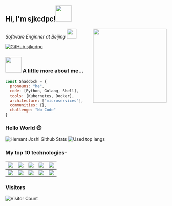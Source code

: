 <h2> Hi, I'm sjkcdpc!<img src="https://media.giphy.com/media/mGcNjsfWAjY5AEZNw6/giphy.gif" width="50"></h2>
<img align='right' src="https://media.giphy.com/media/M9gbBd9nbDrOTu1Mqx/giphy.gif" width="230">
<p>
  <em>Software Enginner at Beijing </a>
  <img src="https://media.giphy.com/media/fYSnHlufseco8Fh93Z/giphy.gif" width="30">
  </br>
  </em>
</p>

[![GitHub sjkcdpc](https://img.shields.io/github/followers/sjkcdpc?label=follow&style=social)](https://github.com/sjkcdpc)


### <img src="https://media.giphy.com/media/VgCDAzcKvsR6OM0uWg/giphy.gif" width="50"> A little more about me...  

```javascript
const Shaddock = {
  pronouns: "he",
  code: [Python, Golang, Shell],
  tools: [Kubernetes, Docker],
  architecture: ["microservices"],
  communities: {},
  challenge: "No Code"
}
```

### Hello World 😄

<!--
**dxxzst/dxxzst** is a ✨ _special_ ✨ repository because its `README.md` (this file) appears on your GitHub profile.

Here are some ideas to get you started:

- 🔭 I’m currently working on ...
- 🌱 I’m currently learning ...
- 👯 I’m looking to collaborate on ...
- 🤔 I’m looking for help with ...
- 💬 Ask me about ...
- 📫 How to reach me: ...
- 😄 Pronouns: ...
- ⚡ Fun fact: ...
-->

![Hemant Joshi Github Stats](https://github-readme-stats.vercel.app/api?username=caiqing0204&include_all_commits=true&show_icons=true&title_color=fff&icon_color=79ff97&text_color=9f9f9f&bg_color=151515&hide=["contribs"]&line_height=40&count_private=true)
![Used top langs](https://github-readme-stats.vercel.app/api/top-langs/?username=caiqing0204&theme=dracula)

### My top 10 technologies-

| ![](https://github.com/Rishit-dagli/Rishit-dagli/blob/master/badges/python.png) | ![](https://github.com/Rishit-dagli/Rishit-dagli/blob/master/badges/tensorflow.svg) | ![](https://github.com/Rishit-dagli/Rishit-dagli/blob/master/badges/gcp.png) | ![](https://github.com/Rishit-dagli/Rishit-dagli/blob/master/badges/azure.png) | ![](https://github.com/Rishit-dagli/Rishit-dagli/blob/master/badges/c++.png) |
| ------------------------------------------------------------ | ------------------------------------------------------------ | ------------------------------------------------------------ | ------------------------------------------------------------ | ------------------------------------------------------------ |
| ![](https://github.com/Rishit-dagli/Rishit-dagli/blob/master/badges/android.png) | ![](https://github.com/Rishit-dagli/Rishit-dagli/blob/master/badges/javascript.svg) | ![](https://github.com/Rishit-dagli/Rishit-dagli/blob/master/badges/node.svg) | ![](https://github.com/Rishit-dagli/Rishit-dagli/blob/master/badges/docker.svg) | ![](https://github.com/Rishit-dagli/Rishit-dagli/blob/master/badges/arduino.png) |
### Visitors
![Visitor Count](https://profile-counter.glitch.me/sjkcdpc/count.svg)
